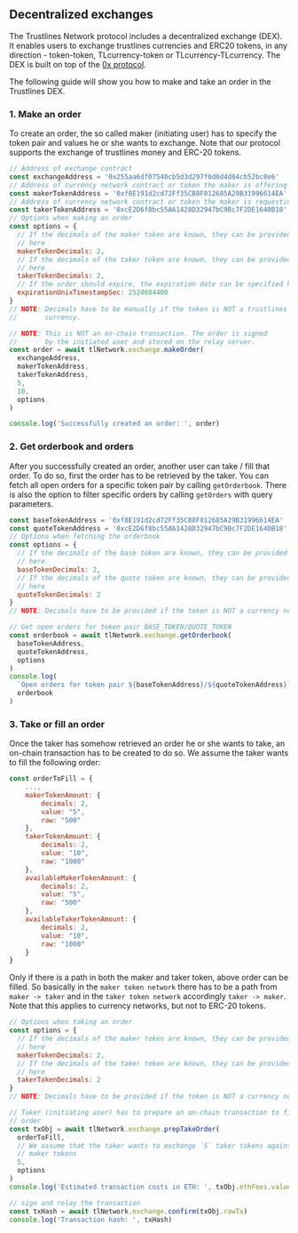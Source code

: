 ## Decentralized exchanges

The Trustlines Network protocol includes a decentralized exchange (DEX). It enables users to exchange trustlines currencies and ERC20 tokens, in any direction - token-token, TLcurrency-token or TLcurrency-TLcurrency. The DEX is built on top of the [0x protocol](https://0xproject.com/).

The following guide will show you how to make and take an order in the Trustlines DEX.

### 1. Make an order

To create an order, the so called maker (initiating user) has to specify the token pair and values he or she wants to exchange. Note that our protocol supports the exchange of trustlines money and ERC-20 tokens.

```javascript
// Address of exchange contract
const exchangeAddress = '0x255aa6df07540cb5d3d297f0d0d4d84cb52bc8e6'
// Address of currency network contract or token the maker is offering
const makerTokenAddress = '0xf8E191d2cd72Ff35CB8F012685A29B31996614EA'
// Address of currency network contract or token the maker is requesting
const takerTokenAddress = '0xcE2D6f8bc55A61428D32947bC9Bc7F2DE1640B18'
// Options when making an order
const options = {
  // If the decimals of the maker token are known, they can be provided
  // here
  makerTokenDecimals: 2,
  // If the decimals of the taker token are known, they can be provided
  // here
  takerTokenDecimals: 2,
  // If the order should expire, the expiration date can be specified here
  expirationUnixTimestampSec: 2524604400
}
// NOTE: Decimals have to be manually if the token is NOT a trustlines
//       currency.

// NOTE: This is NOT an on-chain transaction. The order is signed
//       by the initiated user and stored on the relay server.
const order = await tlNetwork.exchange.makeOrder(
  exchangeAddress,
  makerTokenAddress,
  takerTokenAddress,
  5,
  10,
  options
)

console.log('Successfully created an order: ', order)
```

### 2. Get orderbook and orders

After you successfully created an order, another user can take / fill that order. To do so, first the order has to be retrieved by the taker. You can fetch all open orders for a specific token pair by calling `getOrderbook`. There is also the option to filter specific orders by calling `getOrders` with query parameters.

```javascript
const baseTokenAddress = '0xf8E191d2cd72Ff35CB8F012685A29B31996614EA'
const quoteTokenAddress = '0xcE2D6f8bc55A61428D32947bC9Bc7F2DE1640B18'
// Options when fetching the orderbook
const options = {
  // If the decimals of the base token are known, they can be provided
  // here
  baseTokenDecimals: 2,
  // If the decimals of the quote token are known, they can be provided
  // here
  quoteTokenDecimals: 2
}
// NOTE: Decimals have to be provided if the token is NOT a currency network

// Get open orders for token pair BASE_TOKEN/QUOTE_TOKEN
const orderbook = await tlNetwork.exchange.getOrderbook(
  baseTokenAddress,
  quoteTokenAddress,
  options
)
console.log(
  `Open orders for token pair ${baseTokenAddress}/${quoteTokenAddress}`,
  orderbook
)
```

### 3. Take or fill an order

Once the taker has somehow retrieved an order he or she wants to take, an on-chain transaction has to be created to do so. We assume the taker wants to fill the following order:

```javascript
const orderToFill = {
    ...,
    makerTokenAmount: {
        decimals: 2,
        value: "5",
        raw: "500"
    },
    takerTokenAmount: {
        decimals: 2,
        value: "10",
        raw: "1000"
    },
    availableMakerTokenAmount: {
        decimals: 2,
        value: "5",
        raw: "500"
    },
    availableTakerTokenAmount: {
        decimals: 2,
        value: "10",
        raw: "1000"
    }
}
```

Only if there is a path in both the maker and taker token, above order can be filled. So basically in the `maker token network` there has to be a path from `maker -> taker` and in the `taker token network` accordingly `taker -> maker`. Note that this applies to currency networks, but not to ERC-20 tokens.

```javascript
// Options when taking an order
const options = {
  // If the decimals of the maker token are known, they can be provided
  // here
  makerTokenDecimals: 2,
  // If the decimals of the taker token are known, they can be provided
  // here
  takerTokenDecimals: 2
}
// NOTE: Decimals have to be provided if the token is NOT a currency network

// Taker (initiating user) has to prepare an on-chain transaction to fill an
// order
const txObj = await tlNetwork.exchange.prepTakeOrder(
  orderToFill,
  // We assume that the taker wants to exchange `5` taker tokens against
  // maker tokens
  5,
  options
)
console.log('Estimated transaction costs in ETH: ', txObj.ethFees.value)

// sign and relay the transaction
const txHash = await tlNetwork.exchange.confirm(txObj.rawTx)
console.log('Transaction hash: ', txHash)
```
